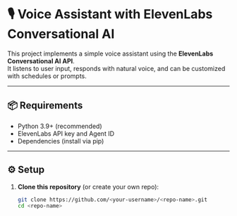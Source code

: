 # 🎙️ Voice Assistant with ElevenLabs Conversational AI

This project implements a simple voice assistant using the **ElevenLabs Conversational AI API**.  
It listens to user input, responds with natural voice, and can be customized with schedules or prompts.

---

## 📦 Requirements

- Python 3.9+ (recommended)
- ElevenLabs API key and Agent ID
- Dependencies (install via pip)

---

## ⚙️ Setup

1. **Clone this repository** (or create your own repo):
   ```bash
   git clone https://github.com/<your-username>/<repo-name>.git
   cd <repo-name>
 
